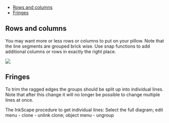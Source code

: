 * [Rows and columns](#rows-and-columns)
* [Fringes](#fringes)

Rows and columns
----------------

You may want more or less rows or columns to put on your pillow. Note that the line segments are grouped brick wise. Use snap functions to add additional columns or rows in exactly the right place. 

![](https://raw.githubusercontent.com/wiki/d-bl/GroundForge/images/add-column.png)

Fringes
-------

To trim the ragged edges the groups should be split up into individual lines. Note that after this change it will no longer be possible to change multiple lines at once.

The InkScape procedure to get individual lines: Select the full diagram; edit menu - clone - unlink clone; object menu - ungroup